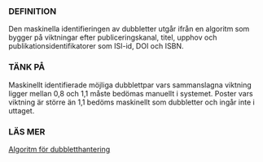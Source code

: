 ### DEFINITION

Den maskinella identifieringen av dubbletter utgår ifrån en algoritm som bygger på viktningar efter publiceringskanal, titel, upphov och publikationsidentifikatorer som ISI-id, DOI och ISBN. 

### TÄNK PÅ

Maskinellt identifierade möjliga dubblettpar vars sammanslagna viktning ligger mellan 0,8 och 1,1 måste bedömas manuellt i systemet. Poster vars viktning är större än 1,1 bedöms maskinellt som dubbletter och ingår inte i uttaget. 

### LÄS MER

<a href="http://info.swepub.kb.se/leverans-av-data/dubbletthantering/regler-for-dubbletthantering/" target="_blank">Algoritm för dubbletthantering</a> 
